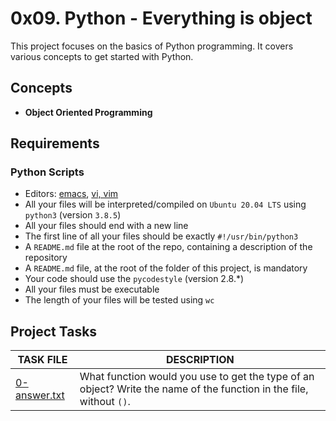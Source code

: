 
# 0x09. Python - Everything is object

This project focuses on the basics of Python programming. It covers various concepts to get started with Python.

## Concepts

- __Object Oriented Programming__

## Requirements

### Python Scripts

- Editors: [emacs](https://www.gnu.org/software/emacs/), [vi, vim](https://www.vim.org/)
- All your files will be interpreted/compiled on `Ubuntu 20.04 LTS` using `python3` (version `3.8.5`)
- All your files should end with a new line
- The first line of all your files should be exactly `#!/usr/bin/python3`
- A `README.md` file at the root of the repo, containing a description of the repository
- A `README.md` file, at the root of the folder of this project, is mandatory
- Your code should use the `pycodestyle` (version 2.8.\*)
- All your files must be executable
- The length of your files will be tested using `wc`

## Project Tasks

| TASK FILE                      | DESCRIPTION      | 
|  -----------                   |  -----------     |
|[0-answer.txt]()|What function would you use to get the type of an object? Write the name of the function in the file, without `()`.|

